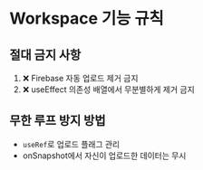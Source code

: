 # Workspace 기능 규칙

## 절대 금지 사항
1. ❌ Firebase 자동 업로드 제거 금지
2. ❌ useEffect 의존성 배열에서 무분별하게 제거 금지

## 무한 루프 방지 방법
- `useRef`로 업로드 플래그 관리
- onSnapshot에서 자신이 업로드한 데이터는 무시

